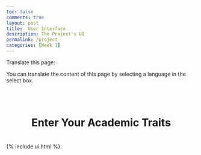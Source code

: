 ```yaml
---
toc: false
comments: true
layout: post
title:  User Interface
description: The Project's UI
permalink: /project
categories: [Week 1]
---
```

<body>

  <p>Translate this page:</p>
  
  <div id="google_translate_element"></div>
  
  <script type="text/javascript">
  function googleTranslateElementInit() {
    new google.translate.TranslateElement({pageLanguage: 'en'}, 'google_translate_element');
  }
  </script>
  
  <script type="text/javascript" src="//translate.google.com/translate_a/element.js?cb=googleTranslateElementInit"></script>
  
  <p>You can translate the content of this page by selecting a language in the select box.</p>
  
</body>
<br>
<br>
<h1 style="text-align:center"> Enter Your Academic Traits </h1>
<style>
  hr.line1 {
    border: 2px solid white;
    background: white;
  }
</style>
<hr class="line1">

{% include ui.html %}
